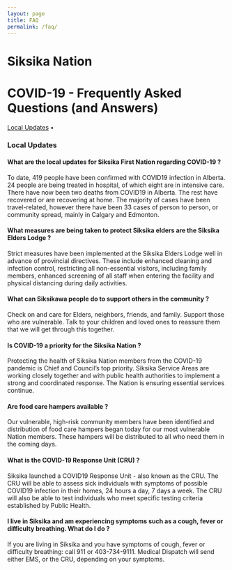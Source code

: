 ```yaml
---
layout: page
title: FAQ
permalink: /faq/
---
```


# Siksika Nation
# COVID-19 - Frequently Asked Questions (and Answers)

[Local Updates](#local-updates) • 


### Local Updates 

#### What are the local updates for Siksika First Nation regarding COVID-19 ?
To date, 419 people have been confirmed with COVID19 infection in Alberta. 24 people are being treated in hospital, of which eight are in intensive care. There have now been two deaths from COVID19 in Alberta.  The rest have recovered or are recovering at home. The majority of cases have been travel-related, however there have been 33 cases of person to person, or community spread, mainly in Calgary and Edmonton. 

#### What measures are being taken to protect Siksika elders are the Siksika Elders Lodge ?
Strict measures have been implemented at the Siksika Elders Lodge well in advance of provincial directives. These include enhanced cleaning and infection control, restricting all non-essential visitors, including family members, enhanced screening of all staff when entering the facility and physical distancing during daily activities. 

#### What can Siksikawa people do to support others in the community ?
Check on and care for Elders, neighbors, friends, and family. Support those who are vulnerable.  Talk to your children and loved ones to reassure them that we will get through this together. 

#### Is COVID-19 a priority for the Siksika Nation ? 
Protecting the health of Siksika Nation members from the COVID-19 pandemic is Chief and Council’s top priority.  Siksika Service Areas are working closely together and with public health authorities to implement a strong and coordinated response. The Nation is ensuring essential services continue.  

#### Are food care hampers available ?
Our vulnerable, high-risk community members have been identified and distribution of food care hampers began today for our most vulnerable Nation members.  These hampers will be distributed to all who need them in the coming days. 

#### What is the COVID-19 Response Unit (CRU) ?
Siksika launched a COVID19 Response Unit - also known as the CRU.  The CRU will be able to assess sick individuals with symptoms of possible COVID19 infection in their homes, 24 hours a day, 7 days a week. The CRU will also be able to test individuals who meet specific testing criteria established by Public Health.  

#### I live in Siksika and am experiencing symptoms such as a cough, fever or difficulty breathing. What do I do ?
If you are living in Siksika and you have symptoms of cough, fever or difficulty breathing: call 911 or 403-734-9111. Medical Dispatch will send either EMS, or the CRU, depending on your symptoms.